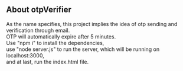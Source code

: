 ## About otpVerifier
As the name specifies, this project implies the idea of otp sending and verification through email.<br>
OTP will automatically expire after 5 minutes. <br>
Use "npm i" to install the dependencies,<br>
use "node server.js" to run the server, which will be running on localhost:3000,<br>
and at last, run the index.html file.
